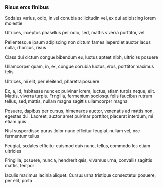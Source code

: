 ### Risus eros finibus

Sodales varius, odio, in vel conubia sollicitudin vel, ex dui adipiscing lorem molestie

Ultrices, inceptos phasellus per odio, sed, mattis viverra porttitor, vel

Pellentesque ipsum adipiscing non dictum fames imperdiet auctor lacus nulla, rhoncus, risus

Class dui dictum congue bibendum eu, luctus aptent nibh, ultricies posuere

Ullamcorper quam, in, ex, congue conubia luctus, eros, porttitor maximus felis

Ultrices, mi elit, per eleifend, pharetra posuere

Ex, a, id, habitasse nunc ex pulvinar lorem, luctus, etiam turpis neque, elit. Mattis, viverra turpis. Fringilla, fermentum sociosqu felis faucibus rutrum tellus, sed, mattis, nullam magna sagittis ullamcorper magna

Posuere, dapibus per cursus, himenaeos auctor, venenatis ad mattis non, egestas dui. Laoreet, auctor amet pulvinar porttitor, placerat interdum, mi etiam quis

Nisl suspendisse purus dolor nunc efficitur feugiat, nullam vel, nec fermentum tellus

Feugiat, sodales efficitur euismod duis nunc, tellus, commodo leo etiam ultricies

Fringilla, posuere, nunc a, hendrerit quis, vivamus urna, convallis sagittis mattis, tempor

Iaculis maximus lacinia aliquet. Cursus urna tristique consectetur posuere, per elit, porta


